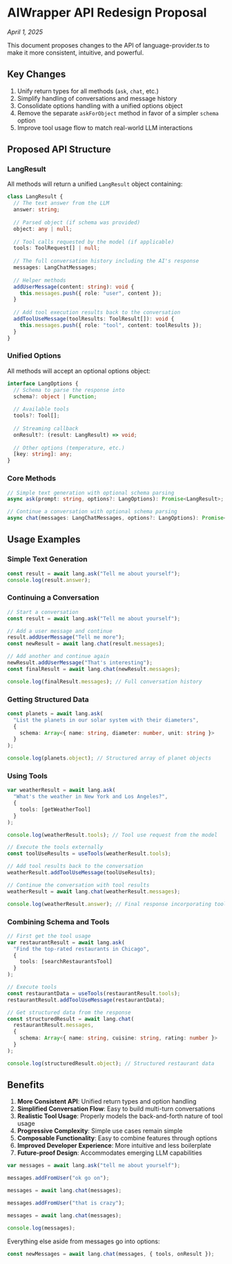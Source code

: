 # AIWrapper API Redesign Proposal
*April 1, 2025*

This document proposes changes to the API of language-provider.ts to make it more consistent, intuitive, and powerful.

## Key Changes

1. Unify return types for all methods (`ask`, `chat`, etc.)
2. Simplify handling of conversations and message history
3. Consolidate options handling with a unified options object
4. Remove the separate `askForObject` method in favor of a simpler `schema` option
5. Improve tool usage flow to match real-world LLM interactions

## Proposed API Structure

### LangResult

All methods will return a unified `LangResult` object containing:

```typescript
class LangResult {
  // The text answer from the LLM
  answer: string;
  
  // Parsed object (if schema was provided)
  object: any | null;
  
  // Tool calls requested by the model (if applicable)
  tools: ToolRequest[] | null;
  
  // The full conversation history including the AI's response
  messages: LangChatMessages;
  
  // Helper methods
  addUserMessage(content: string): void {
    this.messages.push({ role: "user", content });
  }
  
  // Add tool execution results back to the conversation
  addToolUseMessage(toolResults: ToolResult[]): void {
    this.messages.push({ role: "tool", content: toolResults });
  }
}
```

### Unified Options

All methods will accept an optional options object:

```typescript
interface LangOptions {
  // Schema to parse the response into
  schema?: object | Function;
  
  // Available tools
  tools?: Tool[];
  
  // Streaming callback
  onResult?: (result: LangResult) => void;
  
  // Other options (temperature, etc.)
  [key: string]: any;
}
```

### Core Methods

```typescript
// Simple text generation with optional schema parsing
async ask(prompt: string, options?: LangOptions): Promise<LangResult>;

// Continue a conversation with optional schema parsing
async chat(messages: LangChatMessages, options?: LangOptions): Promise<LangResult>;
```

## Usage Examples

### Simple Text Generation

```typescript
const result = await lang.ask("Tell me about yourself");
console.log(result.answer);
```

### Continuing a Conversation

```typescript
// Start a conversation
const result = await lang.ask("Tell me about yourself");

// Add a user message and continue
result.addUserMessage("Tell me more");
const newResult = await lang.chat(result.messages);

// Add another and continue again
newResult.addUserMessage("That's interesting");
const finalResult = await lang.chat(newResult.messages);

console.log(finalResult.messages); // Full conversation history
```

### Getting Structured Data

```typescript
const planets = await lang.ask(
  "List the planets in our solar system with their diameters", 
  { 
    schema: Array<{ name: string, diameter: number, unit: string }> 
  }
);

console.log(planets.object); // Structured array of planet objects
```

### Using Tools

```typescript
var weatherResult = await lang.ask(
  "What's the weather in New York and Los Angeles?", 
  { 
    tools: [getWeatherTool]
  }
);

console.log(weatherResult.tools); // Tool use request from the model

// Execute the tools externally
const toolUseResults = useTools(weatherResult.tools);

// Add tool results back to the conversation
weatherResult.addToolUseMessage(toolUseResults);

// Continue the conversation with tool results
weatherResult = await lang.chat(weatherResult.messages);

console.log(weatherResult.answer); // Final response incorporating tool results
```

### Combining Schema and Tools

```typescript
// First get the tool usage
var restaurantResult = await lang.ask(
  "Find the top-rated restaurants in Chicago", 
  { 
    tools: [searchRestaurantsTool]
  }
);

// Execute tools
const restaurantData = useTools(restaurantResult.tools);
restaurantResult.addToolUseMessage(restaurantData);

// Get structured data from the response
const structuredResult = await lang.chat(
  restaurantResult.messages, 
  {
    schema: Array<{ name: string, cuisine: string, rating: number }>
  }
);

console.log(structuredResult.object); // Structured restaurant data
```

## Benefits

1. **More Consistent API**: Unified return types and option handling
2. **Simplified Conversation Flow**: Easy to build multi-turn conversations
3. **Realistic Tool Usage**: Properly models the back-and-forth nature of tool usage
4. **Progressive Complexity**: Simple use cases remain simple
5. **Composable Functionality**: Easy to combine features through options
6. **Improved Developer Experience**: More intuitive and less boilerplate
7. **Future-proof Design**: Accommodates emerging LLM capabilities

```ts
var messages = await lang.ask("tell me about yourself");

messages.addFromUser("ok go on");

messages = await lang.chat(messages);

messages.addFromUser("that is crazy");

messages = await lang.chat(messages);

console.log(messages);
```

Everything else aside from messages go into options:
```ts
const newMessages = await lang.chat(messages, { tools, onResult });
```